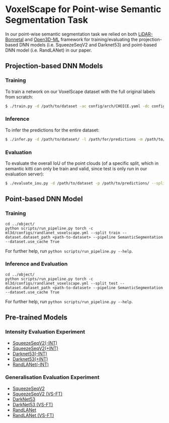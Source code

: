# VoxelScape for Point-wise Semantic Segmentation Task
In our point-wise semantic segmentation task we relied on both [LiDAR-Bonnetal](https://github.com/PRBonn/lidar-bonnetal)
and [Open3D-ML](https://github.com/isl-org/Open3D-ML) framework for training/evaluating the projection-based DNN models (i.e. SqueezeSeqV2 and Darknet53) and point-based DNN model (i.e. RandLANet) in our paper.

## Projection-based DNN Models

### Training
To train a network on our VoxelScape dataset with the full original labels from scratch:

```sh
$ ./train.py -d /path/to/dataset -ac config/arch/CHOICE.yaml -dc config/labels/semantic-VoxelScape-all.yaml -l /path/to/log
```
### Inference

To infer the predictions for the entire dataset:

```sh
$ ./infer.py -d /path/to/dataset/ -l /path/for/predictions -m /path/to/model
````

### Evaluation

To evaluate the overall IoU of the point clouds (of a specific split, which in semantic kitti can only be train and valid, since test is only run in our evaluation server):

```sh
$ ./evaluate_iou.py -d /path/to/dataset -p /path/to/predictions/ --split valid
```

## Point-based DNN Model

### Training 
```
cd ../object/
python scripts/run_pipeline.py torch -c ml3d/configs/randlanet_voxelscape.yml --split train --dataset.dataset_path <path-to-dataset> --pipeline SemanticSegmentation --dataset.use_cache True

```
For further help, run `python scripts/run_pipeline.py --help`.

### Inference and Evaluation 
```
cd ../object/
python scripts/run_pipeline.py torch -c ml3d/configs/randlanet_voxelscape.yml --split test --dataset.dataset_path <path-to-dataset> --pipeline SemanticSegmentation --dataset.use_cache True

```
For further help, run `python scripts/run_pipeline.py --help`.

## Pre-trained Models

### Intensity Evaluation Experiment

- [SqueezeSeqV2(-INT)](https://studentutsedu-my.sharepoint.com/:u:/g/personal/khaled_aboufarw_uts_edu_au/EZK-mL9J0jNJo4WhmA_m9S8BaZjUdLLq45fjnANJqaxzZw?e=LRrf25)
- [SqueezeSeqV2(+INT)](https://studentutsedu-my.sharepoint.com/:u:/g/personal/khaled_aboufarw_uts_edu_au/EYt8qkZhG2JGjlNWLruMx38BBmhLjz9yNKpGKkFzkMeTwQ?e=YdlaTz)
- [Darknet53(-INT)](https://studentutsedu-my.sharepoint.com/:u:/g/personal/khaled_aboufarw_uts_edu_au/EWb2WqPabdxKpQ8oLzzqDPMBoYgVDsDvlIGAcUza0BW4pA?e=lJAWBd)
- [Darknet53(+INT)](https://studentutsedu-my.sharepoint.com/:u:/g/personal/khaled_aboufarw_uts_edu_au/EZoo1p6O0TRKkKveceLWmCABbFQjp3DZZPUwDX9aCcOYhQ?e=f7Yjey)
- [RandLANet(-INT)](https://studentutsedu-my.sharepoint.com/:u:/g/personal/khaled_aboufarw_uts_edu_au/EWb2WqPabdxKpQ8oLzzqDPMBoYgVDsDvlIGAcUza0BW4pA?e=lJAWBd)

### Generalisation Evaluation Experiment

- [SqueezeSeqV2](https://studentutsedu-my.sharepoint.com/:u:/g/personal/khaled_aboufarw_uts_edu_au/EQ9KVtTtSeBKj13aFDDULBQBEpnlAxwMBCJ2oYOqBbxKSA?e=VkhqRD)
- [SqueezeSeqV2 (VS-FT)](https://studentutsedu-my.sharepoint.com/:u:/g/personal/khaled_aboufarw_uts_edu_au/EWb2WqPabdxKpQ8oLzzqDPMBoYgVDsDvlIGAcUza0BW4pA?e=q0G6NF)
- [DarkNet53](https://studentutsedu-my.sharepoint.com/:u:/g/personal/khaled_aboufarw_uts_edu_au/EUGXVdCzDSxMkkf0MSyxU5UBxqcUqyUhYolNmcFYNqq3Ow?e=k7Y4q8)
- [DarkNet53 (VS-FT)](https://studentutsedu-my.sharepoint.com/:u:/g/personal/khaled_aboufarw_uts_edu_au/EZgM_ltqBqlDhRqxxGNGiYABXxCPR-Imw5UlgIytALc4uA?e=dOgu6m)
- [RandLANet](https://storage.googleapis.com/open3d-releases/model-zoo/randlanet_semantickitti_202009090354utc.pth)
- [RandLANet (VS-FT)](https://studentutsedu-my.sharepoint.com/:u:/g/personal/khaled_aboufarw_uts_edu_au/EZgM_ltqBqlDhRqxxGNGiYABXxCPR-Imw5UlgIytALc4uA?e=dOgu6m)
